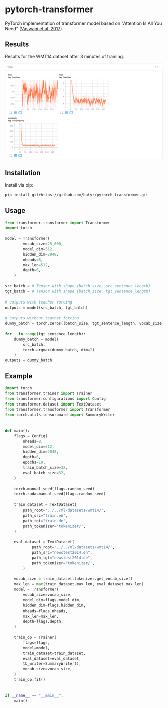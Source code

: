 # pytorch-transformer
PyTorch implementation of transformer model based on "Attention Is All You Need" ([Vaswani et al. 2017](https://arxiv.org/pdf/1706.03762.pdf)).

## Results
Results for the WMT14 dataset after 3 minutes of training.

![Results](https://github.com/butyr/pytorch-transformer/blob/master/images/results_train.png)

## Installation

Install via pip:

```
pip install git+https://github.com/butyr/pytorch-transformer.git
```

## Usage

```python
from transformer.transformer import Transformer
import torch

model = Transformer(
        vocab_size=25_000,
        model_dim=512,
        hidden_dim=2048,
        nheads=8,
        max_len=512,
        depth=6,
    )

src_batch = # Tensor with shape (batch_size, src_sentence_length)
tgt_batch = # Tensor with shape (batch_size, tgt_sentence_length)

# outputs with teacher forcing
outputs = model(src_batch, tgt_batch)

# outputs without teacher forcing
dummy_batch = torch.zeros((batch_size, tgt_sentence_length, vocab_size))

for _ in range(tgt_sentence_length):
    dummy_batch = model(
        src_batch,
        torch.argmax(dummy_batch, dim=2)
    )
outputs = dummy_batch

```

## Example
```python
import torch
from transformer.trainer import Trainer
from transformer.configurations import Config
from transformer.dataset import TextDataset
from transformer.transformer import Transformer
from torch.utils.tensorboard import SummaryWriter


def main():
    flags = Config(
        nheads=8,
        model_dim=512,
        hidden_dim=2048,
        depth=6,
        epochs=10,
        train_batch_size=32,
        eval_batch_size=32,
    )
    
    torch.manual_seed(flags.random_seed)
    torch.cuda.manual_seed(flags.random_seed)

    train_dataset = TextDataset(
        path_root='../../ml-datasets/wmt14/',
        path_src="train.en",
        path_tgt="train.de",
        path_tokenizer='tokenizer/',
    )

    eval_dataset = TextDataset(
            path_root='../../ml-datasets/wmt14/',
            path_src="newstest2014.en",
            path_tgt="newstest2014.de",
            path_tokenizer='tokenizer/',
        )

    vocab_size = train_dataset.tokenizer.get_vocab_size()
    max_len = max(train_dataset.max_len, eval_dataset.max_len)
    model = Transformer(
        vocab_size=vocab_size,
        model_dim=flags.model_dim,
        hidden_dim=flags.hidden_dim,
        nheads=flags.nheads,
        max_len=max_len,
        depth=flags.depth,
    )

    train_op = Trainer(
        flags=flags,
        model=model,
        train_dataset=train_dataset,
        eval_dataset=eval_dataset,
        tb_writer=SummaryWriter(),
        vocab_size=vocab_size,
    )
    train_op.fit()


if __name__ == "__main__":
    main()

```